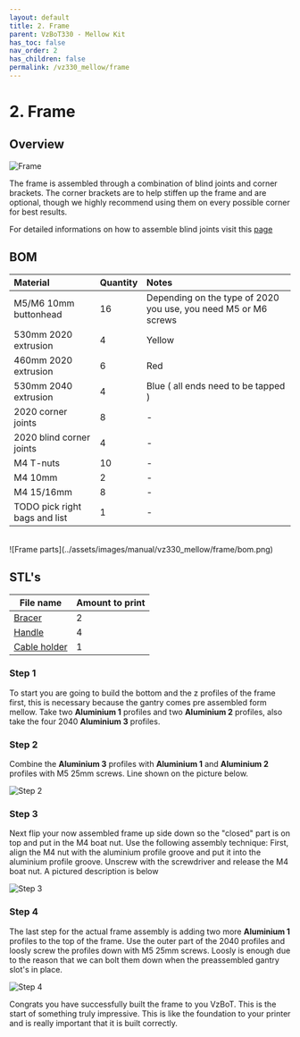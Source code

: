 ```yaml
---
layout: default
title: 2. Frame
parent: VzBoT330 - Mellow Kit
has_toc: false
nav_order: 2
has_children: false
permalink: /vz330_mellow/frame
---
```


# 2. Frame

## Overview

![Frame](../assets/images/manual/vz330_mellow/frame/overview.png)

The frame is assembled through a combination of blind joints and corner brackets. The corner brackets are to help stiffen up the frame and are optional, though we highly recommend using them on every possible corner for best results.

For detailed informations on how to assemble blind joints visit this [page](../general/blind-joints)

## BOM

| Material        | Quantity          | Notes |
|:-------------|:------------------|:------|
| M5/M6 10mm buttonhead           | 16 | Depending on the type of 2020 you use, you need M5 or M6 screws  |
| 530mm 2020 extrusion | 4   | Yellow  |
| 460mm 2020 extrusion           | 6      | Red   |
| 530mm 2040 extrusion           | 4 | Blue ( all ends need to be tapped ) |
| 2020 corner joints           | 8 | -  |
| 2020 blind corner joints           | 4 | -  |
| M4 T-nuts | 10 | - |
| M4 10mm | 2 | - |
| M4 15/16mm | 8 | - |
| TODO pick right bags and list | 1 | - |

<br>
![Frame parts](../assets/images/manual/vz330_mellow/frame/bom.png)
<br>

## STL's

| File name | Amount to print |
|-----------|-----------------|
| <a href="https://github.com/VzBoT3D/VzBoT-Vz330/blob/master/Assemblies%20BOM%20and%20STL/Frame/STLs/Frame_Brace.stl" target="_blank">Bracer</a> | 2 |
| <a href="https://github.com/VzBoT3D/VzBoT-Vz330/blob/master/Assemblies%20BOM%20and%20STL/Frame/STLs/handle.stl" target="_blank">Handle</a> | 4 |
| <a href="https://github.com/VzBoT3D/VzBoT-Vz330/blob/master/Assemblies%20BOM%20and%20STL/Frame/STLs/cable%20holder%20frame%20side.stl" target="_blank">Cable holder</a> | 1 |

### Step 1

To start you are going to build the bottom and the z profiles of the frame first, this is necessary because the gantry comes pre assembled form
mellow. Take two **Aluminium 1** profiles and two **Aluminium 2** profiles, also take the four 2040 **Aluminium 3** profiles. <br>

### Step 2
Combine the **Aluminium 3** profiles with **Aluminium 1** and **Aluminium 2** profiles with M5 25mm screws. Line shown on the picture below. 

![Step 2](../assets/images/manual/vz330_mellow/frame/step2.png)

### Step 3

Next flip your now assembled frame up side down so the "closed" part is on top and put in the M4 boat nut. Use the following assembly technique:
First, align the M4 nut with the aluminium profile groove and put it into the aluminium profile groove. Unscrew with the screwdriver and release the M4 boat nut. A pictured description is below

![Step 3](../assets/images/manual/vz330_mellow/frame/step3.png)

### Step 4

The last step for the actual frame assembly is adding two more **Aluminium 1** profiles to the top of the frame. Use the outer part of the 2040 profiles and loosly screw the profiles down with M5 25mm screws. Loosly is enough due to the reason that we can bolt them down when the preassembled gantry slot's in place.

![Step 4](../assets/images/manual/vz330_mellow/frame/step4.png)

Congrats you have successfully built the frame to you VzBoT. This is the start of something truly impressive. This is like the foundation to your printer and is really important that it is built correctly.